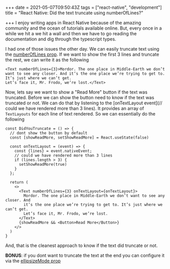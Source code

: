 +++
date = 2021-05-07T09:50:43Z
tags = ["react-native", "development"]
title = "React Native: Did the text truncate using numberOfLines?"

+++
I enjoy writing apps in React Native because of the amazing community and the ocean of tutorials available online. But, every once in a while we hit a we hit a wall and then we have to go reading the documentation and dig through the typescript types.

I had one of those issues the other day. We can easily truncate text using the [numberOfLines prop](https://reactnative.dev/docs/text#numberoflines). If we want to show the first 3 lines and truncate the rest, we can write it as the following

    <Text numberOfLines={3}>Mordor. The one place in Middle-Earth we don’t 
    want to see any closer. And it’s the one place we’re trying to get to. 
    It’s just where we can’t get.
    Let’s face it, Mr. Frodo, we’re lost.</Text>

Now, lets say we want to show a "Read More" button if the text was truncated. Before we can show the button need to know if the text was truncated or not. We can do that by listening to the [onTextLayout event](// could we have rendered more than 3 lines). It provides an array of `TextLayouts` for each line of text rendered. So we can essentially do the following

    const DidYouTruncate = () => {
      // dont show the button by default
      const [showReadMore, setShowReadMore] = React.useState(false)
    
      const onTextLayout = (event) => {
        const {lines} = event.nativeEvent;
        // could we have rendered more than 3 lines
        if (lines.length > 3) {
          setShowReadMore(true)
        }
      };
    
      return (
        <>
          <Text numberOfLines={3} onTextLayout={onTextLayout}>
            Mordor. The one place in Middle-Earth we don’t want to see any closer. And
            it’s the one place we’re trying to get to. It’s just where we can’t get.
            Let’s face it, Mr. Frodo, we’re lost.
          </Text>
          {showReadMore && <Button>Read More</Button>}
        </>
      )
    }

And, that is the cleanest approach to know if the text did truncate or not.

**BONUS**: if you dont want to truncate the text at the end you can configure it via the [ellipsizeMode prop](https://reactnative.dev/docs/text#ellipsizemode)
